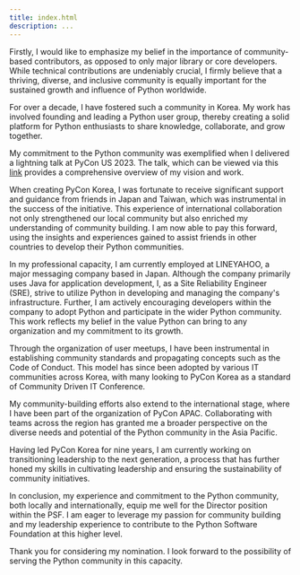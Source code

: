 ```yaml
---
title: index.html
description: ...
---
```


Firstly, I would like to emphasize my belief in the importance of community\-based contributors, as opposed to only major library or core developers. While technical contributions are undeniably crucial, I firmly believe that a thriving, diverse, and inclusive community is equally important for the sustained growth and influence of Python worldwide.


For over a decade, I have fostered such a community in Korea. My work has involved founding and leading a Python user group, thereby creating a solid platform for Python enthusiasts to share knowledge, collaborate, and grow together.


My commitment to the Python community was exemplified when I delivered a lightning talk at PyCon US 2023\. The talk, which can be viewed via this [link](https://youtu.be/54q_cPCNNS8?t=173) provides a comprehensive overview of my vision and work.


When creating PyCon Korea, I was fortunate to receive significant support and guidance from friends in Japan and Taiwan, which was instrumental in the success of the initiative. This experience of international collaboration not only strengthened our local community but also enriched my understanding of community building. I am now able to pay this forward, using the insights and experiences gained to assist friends in other countries to develop their Python communities.


In my professional capacity, I am currently employed at LINEYAHOO, a major messaging company based in Japan. Although the company primarily uses Java for application development, I, as a Site Reliability Engineer (SRE), strive to utilize Python in developing and managing the company's infrastructure. Further, I am actively encouraging developers within the company to adopt Python and participate in the wider Python community. This work reflects my belief in the value Python can bring to any organization and my commitment to its growth.


Through the organization of user meetups, I have been instrumental in establishing community standards and propagating concepts such as the Code of Conduct. This model has since been adopted by various IT communities across Korea, with many looking to PyCon Korea as a standard of Community Driven IT Conference.


My community\-building efforts also extend to the international stage, where I have been part of the organization of PyCon APAC. Collaborating with teams across the region has granted me a broader perspective on the diverse needs and potential of the Python community in the Asia Pacific.


Having led PyCon Korea for nine years, I am currently working on transitioning leadership to the next generation, a process that has further honed my skills in cultivating leadership and ensuring the sustainability of community initiatives.


In conclusion, my experience and commitment to the Python community, both locally and internationally, equip me well for the Director position within the PSF. I am eager to leverage my passion for community building and my leadership experience to contribute to the Python Software Foundation at this higher level.


Thank you for considering my nomination. I look forward to the possibility of serving the Python community in this capacity.


